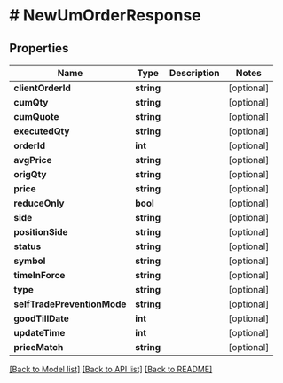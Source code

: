 # # NewUmOrderResponse

## Properties

Name | Type | Description | Notes
------------ | ------------- | ------------- | -------------
**clientOrderId** | **string** |  | [optional]
**cumQty** | **string** |  | [optional]
**cumQuote** | **string** |  | [optional]
**executedQty** | **string** |  | [optional]
**orderId** | **int** |  | [optional]
**avgPrice** | **string** |  | [optional]
**origQty** | **string** |  | [optional]
**price** | **string** |  | [optional]
**reduceOnly** | **bool** |  | [optional]
**side** | **string** |  | [optional]
**positionSide** | **string** |  | [optional]
**status** | **string** |  | [optional]
**symbol** | **string** |  | [optional]
**timeInForce** | **string** |  | [optional]
**type** | **string** |  | [optional]
**selfTradePreventionMode** | **string** |  | [optional]
**goodTillDate** | **int** |  | [optional]
**updateTime** | **int** |  | [optional]
**priceMatch** | **string** |  | [optional]

[[Back to Model list]](../../README.md#models) [[Back to API list]](../../README.md#endpoints) [[Back to README]](../../README.md)
